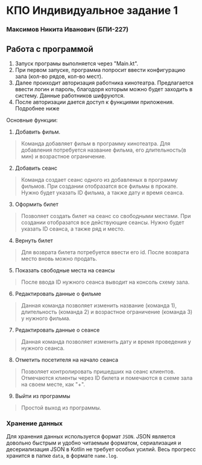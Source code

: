 # КПО Индивидуальное задание 1
### Максимов Никита Иванович (БПИ-227)
## Работа с программой
1. Запуск програмы выполняется через "Main.kt".
2. При первом запуске, программа попросит ввести конфигурацию зала (кол-во рядов, кол-во мест).
3. Далее проиходит авторизация работника кинотеатра. Предлагается ввести логин и пароль, благодоря которым можно будет заходить в систему. Данные работников шифруются.
4. После авторизации дается доступ к функциями приложения. Подробнее ниже

Основные функции:
1. Добавить фильм. 
> Команда добавляет фильм в программу кинотеатра. Для добавления потребуется название фильма, его длительность(в мин) и возрастное ограничение.
2. Добавить сеанс
> Команда создает сеанс одного из добавленых в программу фильмов. При создании отобразатся все фильмы в прокате. Нужно будет указать ID фильма, а также дату и время сеанса. 
3. Оформить билет
> Позволяет создать билет на сеанс со свободными местами. При создании отобразатся все действующие сеансы. Нужно будет указать ID сеанса, а также ряд и место.
4. Вернуть билет
> Для возврата билета потребуется ввести его id. После возврата место вновь можно продать.
5. Показать свободные места на сеансы
> После ввода ID нужного сеанса выводит на консоль схему зала.
6. Редактировать данные о фильме
> Данная команда позволяет изменить название (команда 1), длительность (команда 2) и возрастное ограничение (команда 3) у нужного фильма.
7. Редактировать данные о сеансе
> Данная команда позволяет изменить дату и время проведения у нужного сеанса.
8. Отметить посетителя на начало сеанса
> Позволяет контролировать пришедших на сеанс клиентов. Отмечаются клиенты через ID билета и помечаются в схеме зала на своем месте, как "+".
9. Выйти из программы
> Простой выход из программы.


### Хранение данных
Для хранения данных используется формат `JSON`. JSON является довольно быстрым и удобно читаемым форматом, сериализация и десериализация JSON в Kotlin не требует особых усилий. Весь прогресс хранится в папке `data`, в формате `name.log`. 

